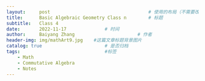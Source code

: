 ```yaml
---
layout:     post   				                    # 使用的布局（不需要改）
title:      Basic Algebraic Geometry Class n		# 标题 
subtitle:   Class 4
date:       2022-11-17 				# 时间
author:     Baiyang Zhang 						# 作者
header-img: img/mathArt9.jpg 	#这篇文章标题背景图片
catalog: true 						# 是否归档
tags:								#标签
    - Math
    - Commutative Algebra
    - Notes
---
```


